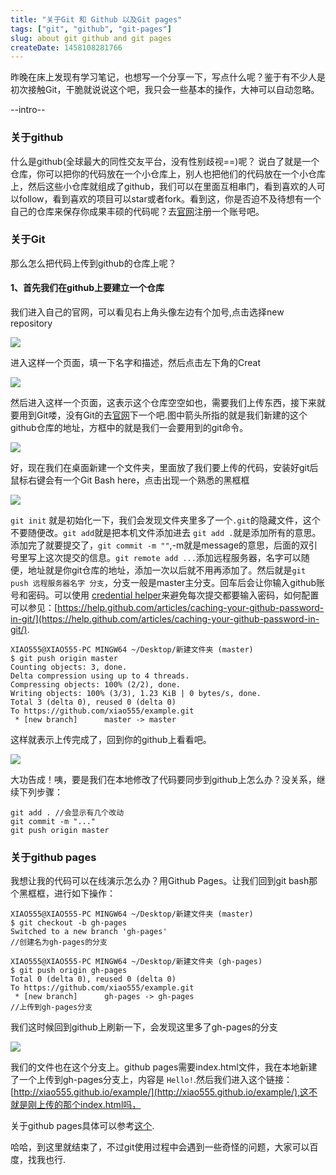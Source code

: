 ```yaml
---
title: "关于Git 和 Github 以及Git pages"
tags: ["git", "github", "git-pages"]
slug: about git github and git pages
createDate: 1458108281766
---
```

昨晚在床上发现有学习笔记，也想写一个分享一下，写点什么呢？鉴于有不少人是初次接触Git，干脆就说说这个吧，我只会一些基本的操作，大神可以自动忽略。

--intro--

### 关于github

什么是github(全球最大的同性交友平台，没有性别歧视==)呢？
说白了就是一个仓库，你可以把你的代码放在一个小仓库上，别人也把他们的代码放在一个小仓库上，然后这些小仓库就组成了github，我们可以在里面互相串门，看到喜欢的人可以follow，看到喜欢的项目可以star或者fork。看到这，你是否迫不及待想有一个自己的仓库来保存你成果丰硕的代码呢？去[官网](https://github.com/)注册一个账号吧。

### 关于Git

那么怎么把代码上传到github的仓库上呢？

#### 1、首先我们在github上要建立一个仓库

我们进入自己的官网，可以看见右上角头像左边有个加号,点击选择new repository

![](https://xiao555.netlify.com/005NJVkbjw1f1ymc2ulnuj309h04y3yn.jpg)

进入这样一个页面，填一下名字和描述，然后点击左下角的Creat

![](https://xiao555.netlify.com/005NJVkbjw1f1ymenjrv4j30lj0fhq5w.jpg)

然后进入这样一个页面，这表示这个仓库空空如也，需要我们上传东西，接下来就要用到Git喽，没有Git的去[官网](https://git-scm.com/downloads)下一个吧.图中箭头所指的就是我们新建的这个github仓库的地址，方框中的就是我们一会要用到的git命令。

![](https://xiao555.netlify.com/005NJVkbjw1f1ymkab7fkj30o90hgwjf.jpg)

好，现在我们在桌面新建一个文件夹，里面放了我们要上传的代码，安装好git后鼠标右键会有一个Git Bash here，点击出现一个熟悉的黑框框

![](https://xiao555.netlify.com/005NJVkbjw1f1ymvjn5hnj30il0goq8z.jpg)

`git init` 就是初始化一下，我们会发现文件夹里多了一个`.git`的隐藏文件，这个不要随便改。`git add`就是把本机文件添加进去 `git add .`就是添加所有的意思。添加完了就要提交了，`git commit -m ""`,-m就是message的意思，后面的双引号里写上这次提交的信息。`git remote add ...`添加远程服务器，名字可以随便，地址就是你git仓库的地址，添加一次以后就不用再添加了。然后就是`git push 远程服务器名字 分支`，分支一般是master主分支。回车后会让你输入github账号和密码。可以使用 [credential helper](https://git-scm.com/docs/gitcredentials)来避免每次提交都要输入密码，如何配置可以参见：[https://help.github.com/articles/caching-your-github-password-in-git/](https://help.github.com/articles/caching-your-github-password-in-git/).

```
XIAO555@XIAO555-PC MINGW64 ~/Desktop/新建文件夹 (master)
$ git push origin master
Counting objects: 3, done.
Delta compression using up to 4 threads.
Compressing objects: 100% (2/2), done.
Writing objects: 100% (3/3), 1.23 KiB | 0 bytes/s, done.
Total 3 (delta 0), reused 0 (delta 0)
To https://github.com/xiao555/example.git
 * [new branch]      master -> master
```

这样就表示上传完成了，回到你的github上看看吧。

[![](https://xiao555.netlify.com/005NJVkbjw1f1ynaltri1j30sg0ar41g.jpg)](https://xiao555.netlify.com/005NJVkbjw1f1ynaltri1j30sg0ar41g.jpg)

大功告成！咦，要是我们在本地修改了代码要同步到github上怎么办？没关系，继续下列步骤：

```
git add . //会显示有几个改动
git commit -m "..."
git push origin master
```

### 关于github pages

我想让我的代码可以在线演示怎么办？用Github Pages。让我们回到git bash那个黑框框，进行如下操作：

```
XIAO555@XIAO555-PC MINGW64 ~/Desktop/新建文件夹 (master)
$ git checkout -b gh-pages
Switched to a new branch 'gh-pages'
//创建名为gh-pages的分支

XIAO555@XIAO555-PC MINGW64 ~/Desktop/新建文件夹 (gh-pages)
$ git push origin gh-pages
Total 0 (delta 0), reused 0 (delta 0)
To https://github.com/xiao555/example.git
 * [new branch]      gh-pages -> gh-pages
//上传到gh-pages分支
```

我们这时候回到github上刷新一下，会发现这里多了gh-pages的分支

![](https://xiao555.netlify.com/005NJVkbjw1f1ynooepmdj30en0erwgg.jpg)

我们的文件也在这个分支上。github pages需要index.html文件，我在本地新建了一个上传到gh-pages分支上，内容是 `Hello!`.然后我们进入这个链接：[http://xiao555.github.io/example/](http://xiao555.github.io/example/),这不就是刚上传的那个index.html吗，

关于github pages具体可以参考[这个](https://help.github.com/categories/github-pages-basics/).

哈哈，到这里就结束了，不过git使用过程中会遇到一些奇怪的问题，大家可以百度，找我也行.